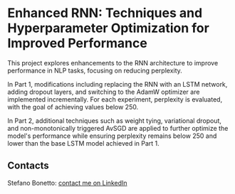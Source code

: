 # Enhanced RNN: Techniques and Hyperparameter Optimization for Improved Performance

This project explores enhancements to the RNN architecture to improve performance in NLP tasks, focusing on reducing perplexity. 

In Part 1, modifications including replacing the RNN with an LSTM network, adding dropout layers, and switching to the AdamW optimizer are implemented incrementally. For each experiment, perplexity is evaluated, with the goal of achieving values below 250. 

In Part 2, additional techniques such as weight tying, variational dropout, and non-monotonically triggered AvSGD are applied to further optimize the model's performance while ensuring perplexity remains below 250 and lower than the base LSTM model achieved in Part 1.

## Contacts

Stefano Bonetto: [contact me on LinkedIn](https://www.linkedin.com/in/stefano-bonetto)
